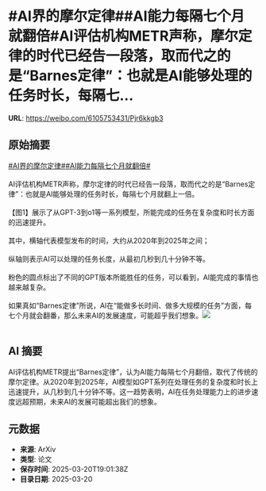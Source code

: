 # #AI界的摩尔定律##AI能力每隔七个月就翻倍#AI评估机构METR声称，摩尔定律的时代已经告一段落，取而代之的是“Barnes定律”：也就是AI能够处理的任务时长，每隔七...

**URL**: https://weibo.com/6105753431/Pjr6kkgb3

## 原始摘要

<a href="https://m.weibo.cn/search?containerid=231522type%3D1%26t%3D10%26q%3D%23AI%E7%95%8C%E7%9A%84%E6%91%A9%E5%B0%94%E5%AE%9A%E5%BE%8B%23&amp;extparam=%23AI%E7%95%8C%E7%9A%84%E6%91%A9%E5%B0%94%E5%AE%9A%E5%BE%8B%23" data-hide=""><span class="surl-text">#AI界的摩尔定律#</span></a><a href="https://m.weibo.cn/search?containerid=231522type%3D1%26t%3D10%26q%3D%23AI%E8%83%BD%E5%8A%9B%E6%AF%8F%E9%9A%94%E4%B8%83%E4%B8%AA%E6%9C%88%E5%B0%B1%E7%BF%BB%E5%80%8D%23&amp;extparam=%23AI%E8%83%BD%E5%8A%9B%E6%AF%8F%E9%9A%94%E4%B8%83%E4%B8%AA%E6%9C%88%E5%B0%B1%E7%BF%BB%E5%80%8D%23" data-hide=""><span class="surl-text">#AI能力每隔七个月就翻倍#</span></a><br><br>AI评估机构METR声称，摩尔定律的时代已经告一段落，取而代之的是“Barnes定律”：也就是AI能够处理的任务时长，每隔七个月就翻上一倍。<br><br>【图1】展示了从GPT-3到o1等一系列模型，所能完成的任务在复杂度和时长方面的迅速提升。<br><br>其中，横轴代表模型发布的时间，大约从2020年到2025年之间；<br><br>纵轴则表示AI可以处理的任务长度，从最初几秒到几十分钟不等。<br><br>粉色的圆点标出了不同的GPT版本所能胜任的任务，可以看到，AI能完成的事情也越来越复杂。<br><br>如果真如“Barnes定律”所说，AI在“能做多长时间、做多大规模的任务”方面，每七个月就会翻番，那么未来AI的发展速度，可能超乎我们想象。<img style="" src="https://tvax4.sinaimg.cn/large/006Fd7o3gy1hznk9hi6rgj317g0pxalf.jpg" referrerpolicy="no-referrer"><br><br>

## AI 摘要

AI评估机构METR提出“Barnes定律”，认为AI能力每隔七个月翻倍，取代了传统的摩尔定律。从2020年到2025年，AI模型如GPT系列在处理任务的复杂度和时长上迅速提升，从几秒到几十分钟不等。这一趋势表明，AI在任务处理能力上的进步速度远超预期，未来AI的发展可能超出我们的想象。

## 元数据

- **来源**: ArXiv
- **类型**: 论文
- **保存时间**: 2025-03-20T19:01:38Z
- **目录日期**: 2025-03-20
